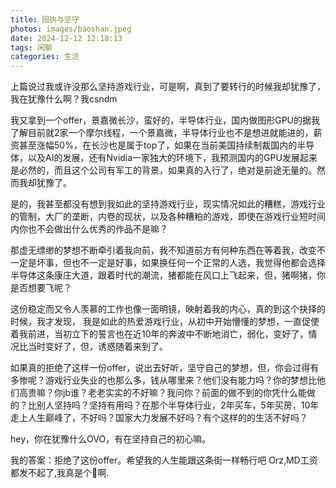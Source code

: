 ```yaml
---
title: 固执与坚守
photos: images/baoshan.jpeg
date: 2024-12-12 12:18:13
tags: 闲聊
categories: 生活
---
```


上篇说过我或许没那么坚持游戏行业，可是啊，真到了要转行的时候我却犹豫了，我在犹豫什么啊？我csndm

我又拿到一个offer，景嘉微长沙，蛮好的，半导体行业，国内做图形GPU的据我了解目前就2家一个摩尔线程，一个景嘉微，半导体行业也不是想进就能进的，薪资甚至涨幅50%，在长沙也是属于top了，如果在当前美国持续制裁国内的半导体，以及AI的发展，还有Nvidia一家独大的环境下，我预测国内的GPU发展起来是必然的，而且这个公司有军工的背景，如果真的入行了，绝对是前途无量的。然而我却犹豫了。

是的，我甚至都没有想到我如此的坚持游戏行业，现实情况如此的糟糕，游戏行业的管制，大厂的垄断，内卷的现状，以及各种糟粕的游戏，即使在游戏行业短时间内你也不会做出什么优秀的作品不是嘛？

那虚无缥缈的梦想不断牵引着我向前，我不知道前方有何种东西在等着我，改变不一定是坏事，但也不一定是好事，如果换任何一个正常的人选，我觉得他都会选择半导体这条康庄大道，跟着时代的潮流，猪都能在风口上飞起来，但，猪啊猪，你是否想要飞呢？

这份稳定而又令人羡慕的工作也像一面明镜，映射着我的内心，真的到这个抉择的时候，我才发现， 我是如此的热爱游戏行业，从初中开始懵懂的梦想，一直促使着我前进，当初立下的誓言也在近10年的奔波中不断地消亡，弱化，变好了，情况比当时变好了，但，诱惑随着来到了。

如果真的拒绝了这样一份offer，说出去好听，坚守自己的梦想，但，你会过得有多惨呢？游戏行业失业的也那么多，钱从哪里来？他们没有能力吗？你的梦想比他们高贵嘛？你jb谁？老老实实的不好嘛？我问你？前面的做不到的你凭什么能做的？比别人坚持吗？坚持有用吗？在那个半导体行业，2年买车，5年买房，10年走上人生巅峰了，不好吗？国家大力发展不好吗？有个这样的的生活不好吗？

hey，你在犹豫什么OVO，有在坚持自己的初心嘛。

我的答案：拒绝了这份offer。希望我的人生能跟这条街一样畅行吧 Orz,MD工资都发不起了,我真是个🤡啊.